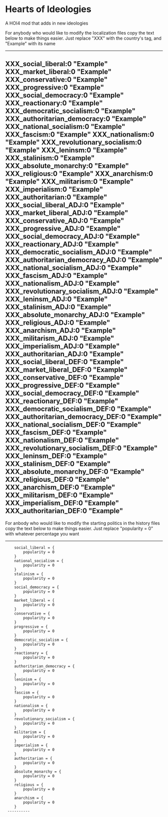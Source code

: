 # Hearts of Ideologies
A HOI4 mod that adds in new ideologies

For anybody who would like to modify the localization files copy the text below to make things easier. Just replace "XXX" with the country's tag, and "Example" with its name

----------
 XXX_social_liberal:0 "Example"
 XXX_market_liberal:0 "Example"
 XXX_conservative:0 "Example"
 XXX_progressive:0 "Example"
 XXX_social_democracy:0 "Example"
 XXX_reactionary:0 "Example"
 XXX_democratic_socialism:0 "Example"
 XXX_authoritarian_democracy:0 "Example"
 XXX_national_socialism:0 "Example"
 XXX_fascism:0 "Example"
 XXX_nationalism:0 "Example"
 XXX_revolutionary_socialism:0 "Example"
 XXX_leninsm:0 "Example"
 XXX_stalinism:0 "Example"
 XXX_absolute_monarchy:0 "Example"
 XXX_religious:0 "Example"
 XXX_anarchism:0 "Example"
 XXX_militarism:0 "Example"
 XXX_imperialism:0 "Example"
 XXX_authoritarian:0 "Example"
 XXX_social_liberal_ADJ:0 "Example"
 XXX_market_liberal_ADJ:0 "Example"
 XXX_conservative_ADJ:0 "Example"
 XXX_progressive_ADJ:0 "Example"
 XXX_social_democracy_ADJ:0 "Example"
 XXX_reactionary_ADJ:0 "Example"
 XXX_democratic_socialism_ADJ:0 "Example"
 XXX_authoritarian_democracy_ADJ:0 "Example"
 XXX_national_socialism_ADJ:0 "Example"
 XXX_fascism_ADJ:0 "Example"
 XXX_nationalism_ADJ:0 "Example"
 XXX_revolutionary_socialism_ADJ:0 "Example"
 XXX_leninsm_ADJ:0 "Example"
 XXX_stalinism_ADJ:0 "Example"
 XXX_absolute_monarchy_ADJ:0 "Example"
 XXX_religious_ADJ:0 "Example"
 XXX_anarchism_ADJ:0 "Example"
 XXX_militarism_ADJ:0 "Example"
 XXX_imperialism_ADJ:0 "Example"
 XXX_authoritarian_ADJ:0 "Example"
 XXX_social_liberal_DEF:0 "Example"
 XXX_market_liberal_DEF:0 "Example"
 XXX_conservative_DEF:0 "Example"
 XXX_progressive_DEF:0 "Example"
 XXX_social_democracy_DEF:0 "Example"
 XXX_reactionary_DEF:0 "Example"
 XXX_democratic_socialism_DEF:0 "Example"
 XXX_authoritarian_democracy_DEF:0 "Example"
 XXX_national_socialism_DEF:0 "Example"
 XXX_fascism_DEF:0 "Example"
 XXX_nationalism_DEF:0 "Example"
 XXX_revolutionary_socialism_DEF:0 "Example"
 XXX_leninsm_DEF:0 "Example"
 XXX_stalinism_DEF:0 "Example"
 XXX_absolute_monarchy_DEF:0 "Example"
 XXX_religious_DEF:0 "Example"
 XXX_anarchism_DEF:0 "Example"
 XXX_militarism_DEF:0 "Example"
 XXX_imperialism_DEF:0 "Example"
 XXX_authoritarian_DEF:0 "Example"
 ----------
 
 For anbody who would like to modify the starting politics in the history files copy the text below to make things easier. Just replace "popularity = 0" with whatever percentage you want
 
 ----------
 		social_liberal = { 
			popularity = 0
		}
		national_socialism = {
			popularity = 0
		}		
		stalinism = {
			popularity = 0
		}
		social_democracy = { 
			popularity = 0
		}
		market_liberal = { 
			popularity = 0
		}
		conservative = { 
			popularity = 0
		}
		progressive = { 
			popularity = 0
		}
		democratic_socialism = { 
			popularity = 0
		}
		reactionary = { 
			popularity = 0
		}
		authoritarian_democracy = { 
			popularity = 0
		}
		leninism = { 
			popularity = 0
		}
		fascism = { 
			popularity = 0
		}
		nationalism = { 
			popularity = 0
		}
		revolutionary_socialism = { 
			popularity = 0
		}
		militarism = { 
			popularity = 0
		}
		imperialism = { 
			popularity = 0
		}
		authoritarian = { 
			popularity = 0
		}
		absolute_monarchy = { 
			popularity = 0
		}
		religious = { 
			popularity = 0
		}
		anarchism = { 
			popularity = 0
		}
     ----------
